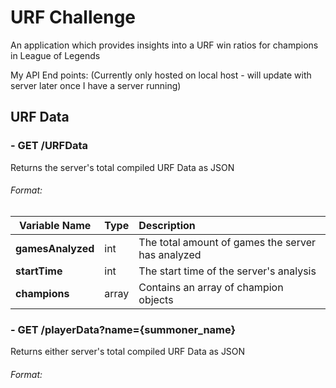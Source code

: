 # URF Challenge

An application which provides insights into a URF win ratios for champions in League of Legends 


My API End points:
(Currently only hosted on local host - will update with server later once I have a server running)

## URF Data
### - GET  /URFData

Returns the server's total compiled URF Data as JSON

###### Format:
| Variable Name     | Type      	| Description  											|
| ----------------- |:------------- |:----------------------------------------------------- |
|**gamesAnalyzed** 	| int 			| The total amount of games the server has analyzed 	|
|**startTime** 		| int 			| The start time of the server's analysis 				|
|**champions**		| array 		| Contains an array of champion objects					|

### - GET  /playerData?name={summoner_name}

Returns either server's total compiled URF Data as JSON

###### Format:
